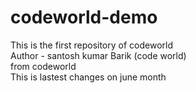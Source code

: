 # codeworld-demo
This is the first repository of codeworld
<br>
Author - santosh kumar Barik (code world)
<br>
from codeworld
<br>
This is lastest changes on june month
